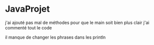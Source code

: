 # JavaProjet
j'ai ajouté pas mal de méthodes pour que le main soit bien plus clair
j'ai commenté tout le code

il manque de changer les phrases dans les println
